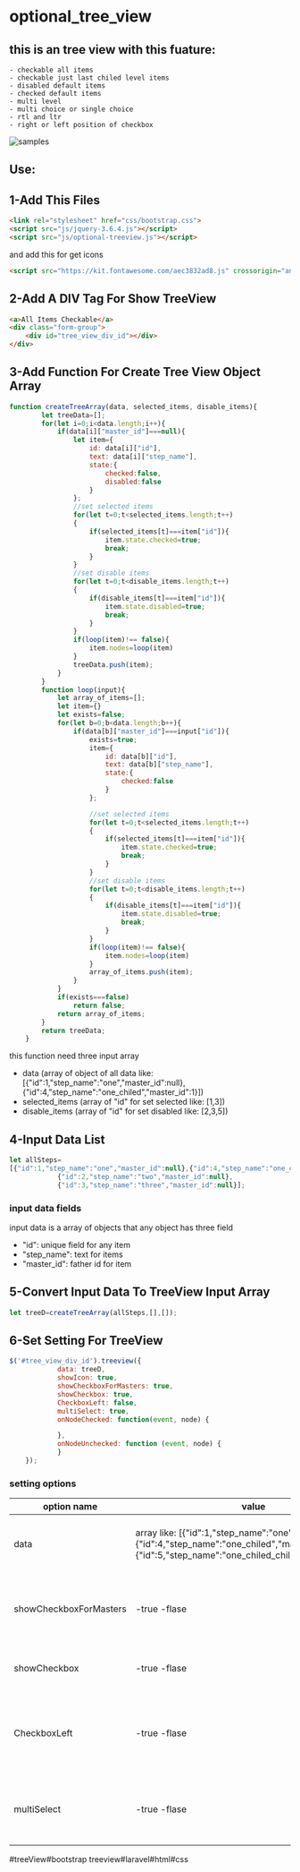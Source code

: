 # optional_tree_view
## this is an tree view with this fuature: 
    - checkable all items 
    - checkable just last chiled level items 
    - disabled default items
    - checked default items
    - multi level
    - multi choice or single choice 
    - rtl and ltr
    - right or left position of checkbox
  
![samples](https://user-images.githubusercontent.com/53290330/236744138-6d37591b-7e4c-4a31-8395-c706d19559a0.png)



## Use:
## 1-Add This Files

```html
<link rel="stylesheet" href="css/bootstrap.css">
<script src="js/jquery-3.6.4.js"></script>
<script src="js/optional-treeview.js"></script>
```
and add this for get icons
```html
<script src="https://kit.fontawesome.com/aec3832ad8.js" crossorigin="anonymous"></script>
```
## 2-Add A DIV Tag For Show TreeView
```html
<a>All Items Checkable</a>
<div class="form-group">
    <div id="tree_view_div_id"></div>
</div>

```
## 3-Add Function For Create Tree View Object Array

```javascript
function createTreeArray(data, selected_items, disable_items){
        let treeData=[];
        for(let i=0;i<data.length;i++){
            if(data[i]["master_id"]===null){
                let item={
                    id: data[i]["id"],
                    text: data[i]["step_name"],
                    state:{
                        checked:false,
                        disabled:false
                    }
                };
                //set selected items
                for(let t=0;t<selected_items.length;t++)
                {
                    if(selected_items[t]===item["id"]){
                        item.state.checked=true;
                        break;
                    }
                }
                //set disable items
                for(let t=0;t<disable_items.length;t++)
                {
                    if(disable_items[t]===item["id"]){
                        item.state.disabled=true;
                        break;
                    }
                }
                if(loop(item)!== false){
                    item.nodes=loop(item)
                }
                treeData.push(item);
            }
        }
        function loop(input){
            let array_of_items=[];
            let item={}
            let exists=false;
            for(let b=0;b<data.length;b++){
                if(data[b]["master_id"]===input["id"]){
                    exists=true;
                    item={
                        id: data[b]["id"],
                        text: data[b]["step_name"],
                        state:{
                            checked:false
                        }
                    };

                    //set selected items
                    for(let t=0;t<selected_items.length;t++)
                    {
                        if(selected_items[t]===item["id"]){
                            item.state.checked=true;
                            break;
                        }
                    }
                    //set disable items
                    for(let t=0;t<disable_items.length;t++)
                    {
                        if(disable_items[t]===item["id"]){
                            item.state.disabled=true;
                            break;
                        }
                    }
                    if(loop(item)!== false){
                        item.nodes=loop(item)
                    }
                    array_of_items.push(item);
                }
            }
            if(exists===false)
                return false;
            return array_of_items;
        }
        return treeData;
    }
```

this function need three input array
<br />
- data
 (array of object of all data like:
[{"id":1,"step_name":"one","master_id":null},{"id":4,"step_name":"one_chiled","master_id":1}])
- selected_items (array of "id" for set selected like: [1,3])
- disable_items (array of "id" for set disabled like: [2,3,5])

## 4-Input Data List
```javascript
let allSteps=
[{"id":1,"step_name":"one","master_id":null},{"id":4,"step_name":"one_chiled","master_id":1},{"id":5,"step_name":"one_chiled_chiled","master_id":4},
            {"id":2,"step_name":"two","master_id":null},
            {"id":3,"step_name":"three","master_id":null}];
```
### input data fields
input data is a array of objects that any object has three field
<br />
- "id": unique field for any item
- "step_name": text for items
- "master_id": father id for item

## 5-Convert Input Data To TreeView Input Array
```javascript
let treeD=createTreeArray(allSteps,[],[]);
```

## 6-Set Setting For TreeView

```javascript
$('#tree_view_div_id').treeview({
            data: treeD,
            showIcon: true,
            showCheckboxForMasters: true,
            showCheckbox: true,
            CheckboxLeft: false,
            multiSelect: true,
            onNodeChecked: function(event, node) {

            },
            onNodeUnchecked: function (event, node) {
            }
    });
```
### setting options
| option name  | value | description |
| ------------- | ------------- | ------------- |
| data  | array like: [{"id":1,"step_name":"one","master_id":null},{"id":4,"step_name":"one_chiled","master_id":1},{"id":5,"step_name":"one_chiled_chiled","master_id":4}]  | this is an array of objects with three field  |
| showCheckboxForMasters  | -true -flase| this is for show check box for items that have child  |
| showCheckbox  | -true -flase| this is for show check box for all items |
| CheckboxLeft  | -true -flase| this is for show check box befor item text or opposite side of tex |
| multiSelect  | -true -flase| this is for enable multi choice or single choice |



#treeView#bootstrap treeview#laravel#html#css
